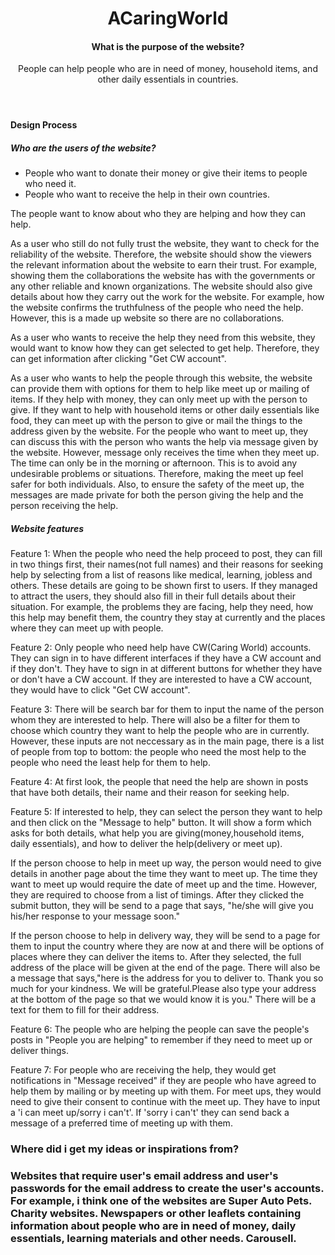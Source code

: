 <header>
    <h1>ACaringWorld</h1>
    <h4>What is the purpose of the website?</h4>
    <p>People can help people who are in need of money, household items, and other daily essentials in countries.</p>
</header>
<h4>Design Process </h4>
<h5>Who are the users of the website?</h5>
<ul>
<li>
People who want to donate their money or give their items to people who need it.</li>
<li>People who want to receive the help in their own countries.</li>
</ul>
<p>
The people want to know about who they are helping and how they can help.</p>
<p>
As a user who still do not fully trust the website, they want to check for the reliability of the website. Therefore, the website should show the viewers the relevant information about the website to earn their trust. For example, showing them the collaborations the website has with the governments or any other reliable and known organizations. The website should also give details about how they carry out the work for the website. For example, how the website confirms the truthfulness of the people who need the help. However, this is a made up website so there are no collaborations.
</p>
<p>
As a user who wants to receive the help they need from this website, they would want to know how they can get selected to get help. Therefore, they can get information after clicking "Get CW account".
</p>
<p>
As a user who wants to help the people through this website, the website can provide them with options for them to help like meet up or mailing of items. If they help with money, they can only meet up with the person to give. If they want to help with household items or other daily essentials like food, they can meet up with the person to give or mail the things to the address given by the website. For the people who want to meet up, they can discuss this with the person who wants the help via message given by the website. However, message only receives the time when they meet up. The time can only be in the morning or afternoon. This is to avoid any undesirable problems or situations. Therefore, making the meet up feel safer for both individuals. Also, to ensure the safety of the meet up, the messages are made private for both the person giving the help and the person receiving the help. 
</p>
<h5>Website features</h5>
<p>Feature 1: When the people who need the help proceed to post, they can fill in two things first, their names(not full names) and their reasons for seeking help by selecting from a list of reasons like medical, learning, jobless and others. These details are going to be shown first to users. If they managed to attract the users, they should also fill in their full details about their situation. For example, the problems they are facing, help they need, how this help may benefit them, the country they stay at currently and the places where they can meet up with people.
<p>Feature 2: Only people who need help have CW(Caring World) accounts. They can sign in to have different interfaces if they have a CW account and if they don't. They have to sign in at different buttons for whether they have or don't have a CW account. If they are interested to have a CW account, they would have to click "Get CW account".</p>
<p> Feature 3: There will be search bar for them to input the name of the person whom they are interested to help. There will also be a filter for them to choose which country they want to help the people who are in currently. However, these inputs are not neccessary as in the main page, there is a list of people from top to bottom: the people who need the most help to the people who need the least help for them to help. </p>
<p>Feature 4: At first look, the people that need the help are shown in posts that have both details, their name and their reason for seeking help.</p>
<p> Feature 5: If interested to help, they can select the person they want to help and then click on the "Message to help" button. It will show a form which asks for both details, what help you are giving(money,household items, daily essentials), and how to deliver the help(delivery or meet up).</p>
<p>If the person choose to help in meet up way, the person would need to give details in another page about the time they want to meet up. The time they want to meet up would require the date of meet up and the time. However, they are required to choose from a list of timings. After they clicked the submit button, they will be send to a page that says, "he/she will give you his/her response to your message soon."</p>
<p>If the person choose to help in delivery way, they will be send to a page for them to input the country where they are now at and there will be options of places where they can deliver the items to. After they selected, the full address of the place will be given at the end of the page. There will also be a message that says,"here is the address for you to deliver to. Thank you so much for your kindness. We will be grateful.Please also type your address at the bottom of the page so that we would know it is you." There will be a text for them to fill for their address.</p>
<p>Feature 6: The people who are helping the people can save the people's posts in "People you are helping" to remember if they need to meet up or deliver things.</p>
<p>Feature 7: For people who are receiving the help, they would get notifications in "Message received" if they are people who have agreed to help them by mailing or by meeting up with them. For meet ups, they would need to give their consent to continue with the meet up. They have to input a 'i can meet up/sorry i can't'. If 'sorry i can't' they can send back a message of a preferred time of meeting up with them.</p>
<h3>Where did i get my ideas or inspirations from?<h3>
    Websites that require user's email address and user's passwords for the email address to create the user's accounts. For example, i think one of the websites are Super Auto Pets.
    Charity websites. Newspapers or other leaflets containing information about people who are in need of money, daily essentials, learning materials and other needs.
    Carousell.
